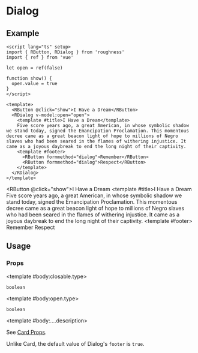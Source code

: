 <script lang="ts" setup>
import { RButton, RDetails, RDialog, RSpace, RTable, RText } from 'roughness'
import { ref } from 'vue'

let open = ref(false)

function show() {
  open.value = true
}
</script>

# Dialog

## Example

<RDetails>
  <template #summary>Show Code</template>

```vue
<script lang="ts" setup>
import { RButton, RDialog } from 'roughness'
import { ref } from 'vue'

let open = ref(false)

function show() {
  open.value = true
}
</script>

<template>
  <RButton @click="show">I Have a Dream</RButton>
  <RDialog v-model:open="open">
    <template #title>I Have a Dream</template>
    Five score years ago, a great American, in whose symbolic shadow we stand today, signed the Emancipation Proclamation. This momentous decree came as a great beacon light of hope to millions of Negro slaves who had been seared in the flames of withering injustice. It came as a joyous daybreak to end the long night of their captivity.
    <template #footer>
      <RButton formmethod="dialog">Remember</RButton>
      <RButton formmethod="dialog">Respect</RButton>
    </template>
  </RDialog>
</template>
```

</RDetails>

<RButton @click="show">I Have a Dream</RButton>
<RDialog v-model:open="open">
  <template #title>I Have a Dream</template>
  Five score years ago, a great American, in whose symbolic shadow we stand today, signed the Emancipation Proclamation. This momentous decree came as a great beacon light of hope to millions of Negro slaves who had been seared in the flames of withering injustice. It came as a joyous daybreak to end the long night of their captivity.
  <template #footer>
    <RButton formmethod="dialog">Remember</RButton>
    <RButton formmethod="dialog">Respect</RButton>
  </template>
</RDialog>

## Usage

### Props

<RSpace overflow>
<RTable
  :columns="['name', 'type', 'default', 'description']"
  :rows="['closable', 'open', '...']"
>
  <template #body:*.name="{ row }">{{ row }}</template>

  <template #body:closable.type>

  `boolean`

  </template>
  <template #body:closable.default>

  `true`

  </template>
  <template #body:closable.description>
    Whether to display the close button.
  </template>

  <template #body:open.type>

  `boolean`

  </template>
  <template #body:open.default>

  `false`

  </template>
  <template #body:open.description>
    Whether to display the dialog modal.
  </template>

  <template #body:....description>

  See [Card Props](/components/card#props).

  Unlike Card, the default value of Dialog's `footer` is `true`.

  </template>
</RTable>
</RSpace>
